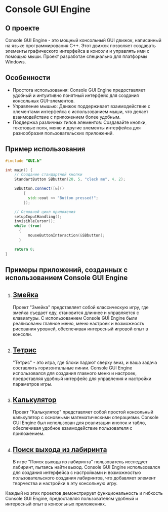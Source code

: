 # Console GUI Engine

## О проекте

Console GUI Engine - это мощный консольный GUI движок, написанный на языке программирования C++. Этот движок позволяет создавать элементы графического интерфейса в консоли и управлять ими с помощью мыши. Проект разработан специально для платформы Windows.

## Особенности

- Простота использования: Console GUI Engine предоставляет удобный и интуитивно понятный интерфейс для создания консольных GUI-элементов.
- Управление мышью: Движок поддерживает взаимодействие с элементами интерфейса с использованием мыши, что делает взаимодействие с приложением более удобным.
- Поддержка различных типов элементов: Создавайте кнопки, текстовые поля, меню и другие элементы интерфейса для разнообразия пользовательских приложений.

## Пример использования

```cpp
#include "GUI.h"

int main() {
    // Создание стандартной кнопки
    StandartButton SBbutton(20, 5, "сleck me", 4, 2);

    SBbutton.connect([&]()
		{
          std::cout << "Button pressed!";
		});

    // Основной цикл приложения
    setupInputHandling();
    invisibleCursor();
   	while (true)
	  {
          mouseButtonInteraction(&SBbutton);
 	  }

    return 0;
}
```

## Примеры приложений, созданных с использованием Console GUI Engine

1. ## [Змейка](https://github.com/kz306438/Snake)
   Проект "Змейка" представляет собой классическую игру, где змейка съедает еду, становится длиннее и управляется с клавиатуры. С использованием Console GUI Engine были реализованы главное меню, меню настроек и возможность рисования уровней, обеспечивая интересный игровой опыт в консоли.

2. ## [Тетрис](https://github.com/kz306438/Tetris)
   "Тетрис" - это игра, где блоки падают сверху вниз, и ваша задача составлять горизонтальные линии. Console GUI Engine использовался для создания главного меню и настроек, предоставляя удобный интерфейс для управления и настройки параметров игры.

3. ## [Калькулятор](https://github.com/kz306438/Calculator)
   Проект "Калькулятор" представляет собой простой консольный калькулятор с основными математическими операциями. Console GUI Engine был использован для реализации кнопок и табло, обеспечивая удобное взаимодействие пользователя с приложением.

4. ## [Поиск выхода из лабиринта](https://github.com/kz306438/WhereExit)
   В игре "Поиск выхода из лабиринта" пользователь исследует лабиринт, пытаясь найти выход. Console GUI Engine использовался для создания интерфейса с настройками и возможностью пользовательского создания лабиринтов, что добавляет элемент творчества и настройки в эту консольную игру.

Каждый из этих проектов демонстрирует функциональность и гибкость Console GUI Engine, предоставляя пользователям удобный и интересный опыт в консольных приложениях.

